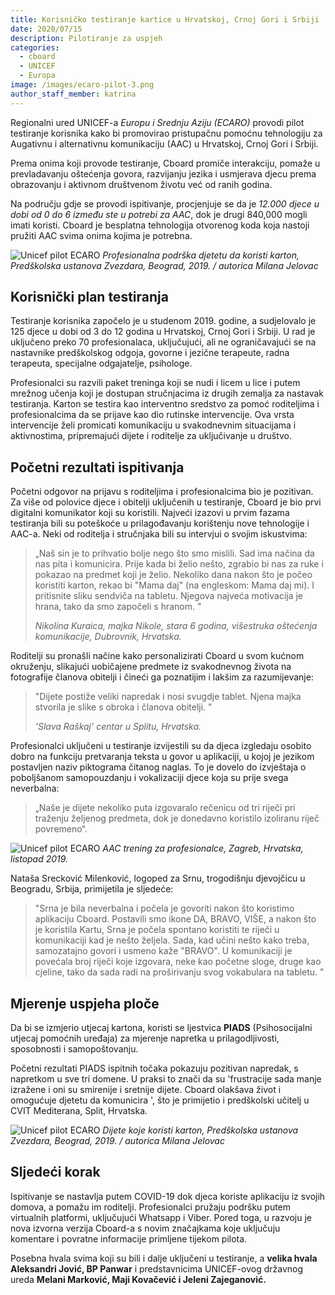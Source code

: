 ```yaml
---
title: Korisničko testiranje kartice u Hrvatskoj, Crnoj Gori i Srbiji
date: 2020/07/15
description: Pilotiranje za uspjeh
categories:
  - cboard
  - UNICEF
  - Europa
image: /images/ecaro-pilot-3.png
author_staff_member: katrina
---
```

Regionalni ured UNICEF-a *Europu i Srednju Aziju (ECARO)* provodi pilot testiranje korisnika kako bi promovirao pristupačnu pomoćnu tehnologiju za Augativnu i alternativnu komunikaciju (AAC) u Hrvatskoj, Crnoj Gori i Srbiji.

Prema onima koji provode testiranje, Cboard promiče interakciju, pomaže u prevladavanju oštećenja govora, razvijanju jezika i usmjerava djecu prema obrazovanju i aktivnom društvenom životu već od ranih godina.

Na području gdje se provodi ispitivanje, procjenjuje se da je *12.000 djece u dobi od 0 do 6 između ste u potrebi za AAC*, dok je drugi 840,000 mogli imati koristi. Cboard je besplatna tehnologija otvorenog koda koja nastoji pružiti AAC svima onima kojima je potrebna.

![Unicef pilot ECARO](/images/ecaro-pilot-1.jpg) *Profesionalna podrška djetetu da koristi karton, Predškolska ustanova Zvezdara, Beograd, 2019. / autorica Milana Jelovac*

## Korisnički plan testiranja
Testiranje korisnika započelo je u studenom 2019. godine, a sudjelovalo je 125 djece u dobi od 3 do 12 godina u Hrvatskoj, Crnoj Gori i Srbiji. U rad je uključeno preko 70 profesionalaca, uključujući, ali ne ograničavajući se na nastavnike predškolskog odgoja, govorne i jezične terapeute, radna terapeuta, specijalne odgajatelje, psihologe.

Profesionalci su razvili paket treninga koji se nudi i licem u lice i putem mrežnog učenja koji je dostupan stručnjacima iz drugih zemalja za nastavak testiranja. Karton se testira kao interventno sredstvo za pomoć roditeljima i profesionalcima da se prijave kao dio rutinske intervencije. Ova vrsta intervencije želi promicati komunikaciju u svakodnevnim situacijama i aktivnostima, pripremajući dijete i roditelje za uključivanje u društvo.

## Početni rezultati ispitivanja
Početni odgovor na prijavu s roditeljima i profesionalcima bio je pozitivan. Za više od polovice djece i obitelji uključenih u testiranje, Cboard je bio prvi digitalni komunikator koji su koristili. Najveći izazovi u prvim fazama testiranja bili su poteškoće u prilagođavanju korištenju nove tehnologije i AAC-a. Neki od roditelja i stručnjaka bili su intervjui o svojim iskustvima:

> „Naš sin je to prihvatio bolje nego što smo mislili. Sad ima načina da nas pita i komunicira. Prije kada bi želio nešto, zgrabio bi nas za ruke i pokazao na predmet koji je želio. Nekoliko dana nakon što je počeo koristiti karton, rekao bi "Mama daj" (na engleskom: Mama daj mi). I pritisnite sliku sendviča na tabletu. Njegova najveća motivacija je hrana, tako da smo započeli s hranom. "
> 
> *Nikolina Kuraica, majka Nikole, stara 6 godina, višestruka oštećenja komunikacije, Dubrovnik, Hrvatska.*


Roditelji su pronašli načine kako personalizirati Cboard u svom kućnom okruženju, slikajući uobičajene predmete iz svakodnevnog života na fotografije članova obitelji i čineći ga poznatijim i lakšim za razumijevanje:

> "Dijete postiže veliki napredak i nosi svugdje tablet. Njena majka stvorila je slike s obroka i članova obitelji. "
> 
> *'Slava Raškaj' centar u Splitu, Hrvatska.*

Profesionalci uključeni u testiranje izvijestili su da djeca izgledaju osobito dobro na funkciju pretvaranja teksta u govor u aplikaciji, u kojoj je jezikom postavljen naziv piktograma čitanog naglas. To je dovelo do izvještaja o poboljšanom samopouzdanju i vokalizaciji djece koja su prije svega neverbalna:

> „Naše je dijete nekoliko puta izgovaralo rečenicu od tri riječi pri traženju željenog predmeta, dok je donedavno koristilo izoliranu riječ povremeno“.

![Unicef pilot ECARO](/images/ecaro-pilot-2.png) *AAC trening za profesionalce, Zagreb, Hrvatska, listopad 2019.*

Nataša Srecković Milenković, logoped za Srnu, trogodišnju djevojčicu u Beogradu, Srbija, primijetila je sljedeće:

> "Srna je bila neverbalna i počela je govoriti nakon što koristimo aplikaciju Cboard. Postavili smo ikone DA, BRAVO, VIŠE, a nakon što je koristila Kartu, Srna je počela spontano koristiti te riječi u komunikaciji kad je nešto željela. Sada, kad učini nešto kako treba, samozatajno govori i usmeno kaže "BRAVO". U komunikaciji je povećala broj riječi koje izgovara, neke kao početne sloge, druge kao cjeline, tako da sada radi na proširivanju svog vokabulara na tabletu. "

## Mjerenje uspjeha ploče
Da bi se izmjerio utjecaj kartona, koristi se ljestvica **PIADS** (Psihosocijalni utjecaj pomoćnih uređaja) za mjerenje napretka u prilagodljivosti, sposobnosti i samopoštovanju.

Početni rezultati PIADS ispitnih točaka pokazuju pozitivan napredak, s napretkom u sve tri domene. U praksi to znači da su 'frustracije sada manje izražene i oni su smirenije i sretnije dijete. Cboard olakšava život i omogućuje djetetu da komunicira ', što je primijetio i predškolski učitelj u CVIT Mediterana, Split, Hrvatska.

![Unicef pilot ECARO](/images/ecaro-pilot-3.png) *Dijete koje koristi karton, Predškolska ustanova Zvezdara, Beograd, 2019. / autorica Milana Jelovac*

## Sljedeći korak
Ispitivanje se nastavlja putem COVID-19 dok djeca koriste aplikaciju iz svojih domova, a pomažu im roditelji. Profesionalci pružaju podršku putem virtualnih platformi, uključujući Whatsapp i Viber. Pored toga, u razvoju je nova izvorna verzija Cboard-a s novim značajkama koje uključuju komentare i povratne informacije primljene tijekom pilota.

Posebna hvala svima koji su bili i dalje uključeni u testiranje, a **velika hvala Aleksandri Jović, BP Panwar** i predstavnicima UNICEF-ovog državnog ureda **Melani Marković, Maji Kovačević i Jeleni Zajeganović.**